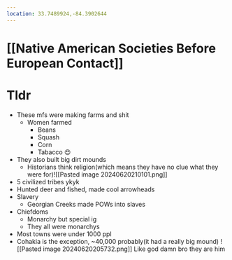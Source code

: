 ```yaml
---
location: 33.7489924,-84.3902644
---
```

# [[Native American Societies Before European Contact]]
# Tldr
- These mfs were making farms and shit
	- Women farmed
		- Beans
		- Squash
		- Corn
		- Tabacco 😍
- They also built big dirt mounds
	- Historians think religion(which means they have no clue what they were for)![[Pasted image 20240620210101.png]]
- 5 civilized tribes ykyk
- Hunted deer and fished, made cool arrowheads
- Slavery
	- Georgian Creeks made POWs into slaves
- Chiefdoms
	- Monarchy but special ig
	- They all were monarchys
- Most towns were under 1000 ppl
- Cohakia is the exception, ~40,000 probably(it had a really big mound)
![[Pasted image 20240620205732.png]]
Like god damn bro they are him